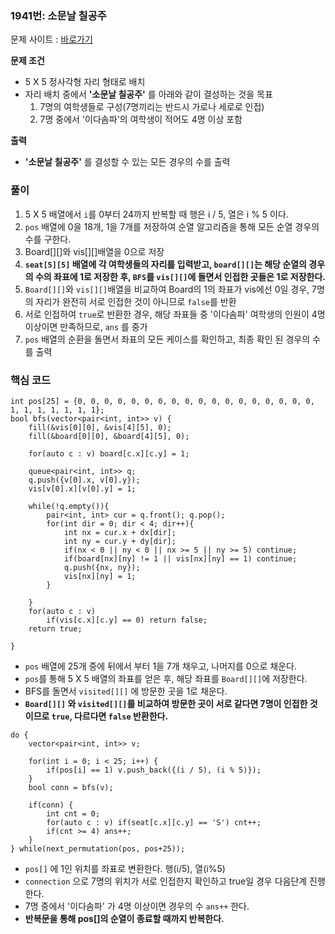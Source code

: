 ### 1941번: 소문날 칠공주

문제 사이트 : [바로가기](https://www.acmicpc.net/problem/1941)


**문제 조건**
- 5 X 5 정사각형 자리 형태로 배치
- 자리 배치 중에서 **'소문날 칠공주'** 를 아래와 같이 결성하는 것을 목표  
    1. 7명의 여학생들로 구성(7명끼리는 반드시 가로나 세로로 인접)
    2. 7명 중에서 '이다솜파'의 여학생이 적어도 4명 이상 포함

**출력**  
- **'소문날 칠공주'** 를 결성할 수 있는 모든 경우의 수를 출력

### 풀이
1. 5 X 5 배열에서 `i`를 0부터 24까지 반복할 때 행은 i / 5, 열은 i % 5 이다.
2. `pos` 배열에 0을 18개, 1을 7개를 저장하여 순열 알고리즘을 통해 모든 순열 경우의 수를 구한다.
3. Board[][]와 vis[][]배열을 0으로 저장
4. **`seat[5][5]` 배열에 각 여학생들의 자리를 입력받고, `board[][]`는 해당 순열의 경우의 수의 좌표에 1로 저장한 후, `BFS`를 `vis[][]`에 돌면서 인접한 곳들은 1로 저장한다.**
5. `Board[][]`와 `vis[][]`배열을 비교하여 Board의 1의 좌표가 vis에선 0일 경우, 7명의 자리가 완전히 서로 인접한 것이 아니므로 `false`를 반환
6. 서로 인접하여 `true`로 반환한 경우, 해당 좌표들 중 '이다솜파' 여학생의 인원이 4명이상이면 만족하므로, `ans` 를 중가
7. `pos` 배열의 순환을 돌면서 좌표의 모든 케이스를 확인하고, 최종 확인 된 경우의 수를 출력

### 핵심 코드

```
int pos[25] = {0, 0, 0, 0, 0, 0, 0, 0, 0, 0, 0, 0, 0, 0, 0, 0, 0, 0,                1, 1, 1, 1, 1, 1, 1};
bool bfs(vector<pair<int, int>> v) { 
    fill(&vis[0][0], &vis[4][5], 0);
    fill(&board[0][0], &board[4][5], 0);
    
    for(auto c : v) board[c.x][c.y] = 1;
   
    queue<pair<int, int>> q;
    q.push({v[0].x, v[0].y});
    vis[v[0].x][v[0].y] = 1;
    
    while(!q.empty()){       
        pair<int, int> cur = q.front(); q.pop();
        for(int dir = 0; dir < 4; dir++){            
            int nx = cur.x + dx[dir];
            int ny = cur.y + dy[dir];
            if(nx < 0 || ny < 0 || nx >= 5 || ny >= 5) continue;
            if(board[nx][ny] != 1 || vis[nx][ny] == 1) continue;
            q.push({nx, ny});
            vis[nx][ny] = 1;
        }    
        
    }     
    for(auto c : v)   
        if(vis[c.x][c.y] == 0) return false;
    return true;

}

```
- `pos` 배열에 25개 중에 뒤에서 부터 1을 7개 채우고, 나머지를 0으로 채운다.
- `pos`를 통해 5 X 5 배열의 좌표를 얻은 후, 해당 좌표를 `Board[][]`에 저장한다.
- BFS를 돌면서 `visited[][]` 에 방문한 곳을 1로 채운다.
- **`Board[][]` 와 `visited[][]`를 비교하여 방문한 곳이 서로 같다면 7명이 인접한 것이므로 `true`, 다르다면 `false` 반환한다.**
```
do {        
    vector<pair<int, int>> v;

    for(int i = 0; i < 25; i++) {            
        if(pos[i] == 1) v.push_back({(i / 5), (i % 5)});
    }         
    bool conn = bfs(v);
    
    if(conn) {            
        int cnt = 0;
        for(auto c : v) if(seat[c.x][c.y] == 'S') cnt++;
        if(cnt >= 4) ans++;
    }    
} while(next_permutation(pos, pos+25));
```
- `pos[]` 에 1인 위치를 좌표로 변환한다. 행(i/5), 열(i%5)
- `connection` 으로 7명의 위치가 서로 인접한지 확인하고 true일 경우 다음단계 진행한다.
- 7명 중에서 '이다솜파' 가 4명 이상이면 경우의 수 `ans++` 한다.
- **반복문을 통해 pos[]의 순열이 종료할 때까지 반복한다.**
